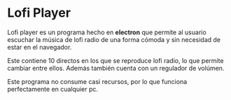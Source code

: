 # Lofi Player

Lofi player es un programa hecho en **electron** que permite al usuario escuchar la música de lofi radio de una forma cómoda y sin necesidad de estar en el navegador.

Este contiene 10 directos en los que se reproduce lofi radio, lo que permite cambiar entre ellos. Además también cuenta con un regulador de volúmen.

Este programa no consume casi recursos, por lo que funciona perfectamente en cualquier pc.
